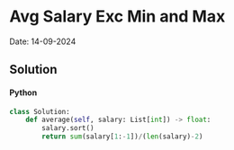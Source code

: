
# Avg Salary Exc Min and Max

Date: 14-09-2024

## Solution
#### Python
```python
class Solution:
    def average(self, salary: List[int]) -> float:
        salary.sort()
        return sum(salary[1:-1])/(len(salary)-2)
```
        